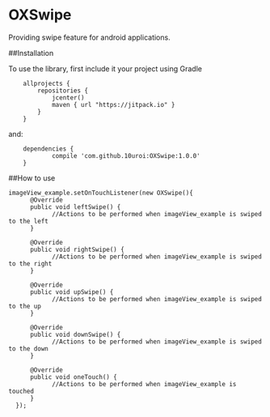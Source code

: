 # OXSwipe
Providing swipe feature for android applications.

##Installation

To use the library, first include it your project using Gradle

        allprojects {
            repositories {
                jcenter()
                maven { url "https://jitpack.io" }
            }
        }
and:

        dependencies {
                compile 'com.github.10uroi:OXSwipe:1.0.0'
        }
        
##How to use
  
    imageView_example.setOnTouchListener(new OXSwipe(){
          @Override 
          public void leftSwipe() {
                //Actions to be performed when imageView_example is swiped to the left
          }

          @Override 
          public void rightSwipe() {
                //Actions to be performed when imageView_example is swiped to the right
          }

          @Override 
          public void upSwipe() {
                //Actions to be performed when imageView_example is swiped to the up
          }

          @Override 
          public void downSwipe() {
                //Actions to be performed when imageView_example is swiped to the down
          }
          
          @Override 
          public void oneTouch() {
                //Actions to be performed when imageView_example is touched
          }
      });
